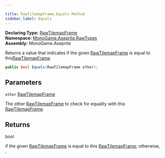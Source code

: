 ```yaml
---

title: RawTilemapFrame.Equals Method
sidebar_label: Equals
---
```

**Declaring Type:** [RawTilemapFrame](../)  
**Namespace:** [MonoGame.Aseprite.RawTypes](../../)  
**Assembly:** MonoGame.Aseprite

Returns a value that indicates if the given [RawTilemapFrame](../) is equal to this[RawTilemapFrame](../).

```csharp
public bool Equals(RawTilemapFrame other);
```

## Parameters

`other`  [RawTilemapFrame](../)

The other [RawTilemapFrame](../) to check for equality with this [RawTilemapFrame](../).

## Returns

bool

 if the given [RawTilemapFrame](../) is equal to this [RawTilemapFrame](../); otherwise, .



